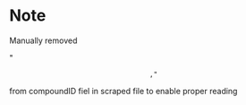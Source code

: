 # Note

Manually removed 

"




                                       ,"

from compoundID fiel in scraped file to enable proper reading